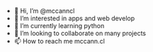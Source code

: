 - 👋 Hi, I’m @mccanncl
- 👀 I’m interested in apps and web develop
- 🌱 I’m currently learning python
- 💞️ I’m looking to collaborate on many projects
- 📫 How to reach me mccann.cl

<!---
mccanncl/mccanncl is a ✨ special ✨ repository because its `README.md` (this file) appears on your GitHub profile.
You can click the Preview link to take a look at your changes.
--->
